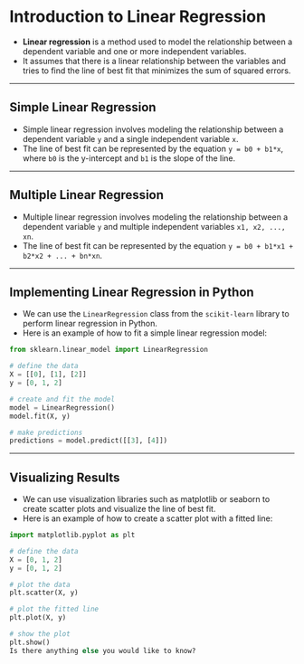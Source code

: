 # Introduction to Linear Regression

- **Linear regression** is a method used to model the relationship between a dependent variable and one or more independent variables.
- It assumes that there is a linear relationship between the variables and tries to find the line of best fit that minimizes the sum of squared errors.

---

## Simple Linear Regression

- Simple linear regression involves modeling the relationship between a dependent variable `y` and a single independent variable `x`.
- The line of best fit can be represented by the equation `y = b0 + b1*x`, where `b0` is the y-intercept and `b1` is the slope of the line.

---

## Multiple Linear Regression

- Multiple linear regression involves modeling the relationship between a dependent variable `y` and multiple independent variables `x1, x2, ..., xn`.
- The line of best fit can be represented by the equation `y = b0 + b1*x1 + b2*x2 + ... + bn*xn`.

---

## Implementing Linear Regression in Python

- We can use the `LinearRegression` class from the `scikit-learn` library to perform linear regression in Python.
- Here is an example of how to fit a simple linear regression model:

```python
from sklearn.linear_model import LinearRegression

# define the data
X = [[0], [1], [2]]
y = [0, 1, 2]

# create and fit the model
model = LinearRegression()
model.fit(X, y)

# make predictions
predictions = model.predict([[3], [4]])
```
---
## Visualizing Results
- We can use visualization libraries such as matplotlib or seaborn to create scatter plots and visualize the line of best fit.
- Here is an example of how to create a scatter plot with a fitted line:
```python
import matplotlib.pyplot as plt

# define the data
X = [0, 1, 2]
y = [0, 1, 2]

# plot the data
plt.scatter(X, y)

# plot the fitted line
plt.plot(X, y)

# show the plot
plt.show()
Is there anything else you would like to know?
```
